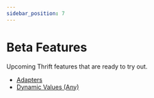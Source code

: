 ```yaml
---
sidebar_position: 7
---
```

# Beta Features

Upcoming Thrift features that are ready to try out.

- [Adapters](adapter.md)
- [Dynamic Values (Any)](any.md)
